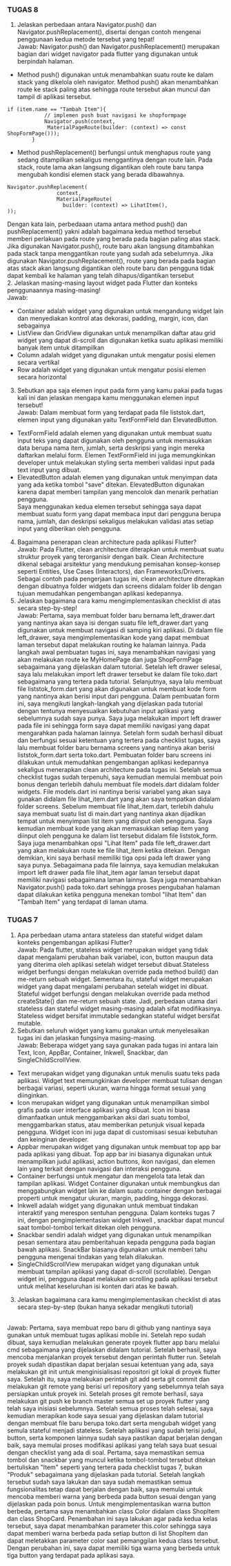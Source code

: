 ### TUGAS 8
1. Jelaskan perbedaan antara Navigator.push() dan Navigator.pushReplacement(), disertai dengan contoh mengenai penggunaan kedua metode tersebut yang tepat!<br>
Jawab: Navigator.push() dan Navigator.pushReplacement() merupakan bagian dari widget navigator pada flutter yang digunakan untuk berpindah halaman. 
- Method push() digunakan untuk menambahkan suatu route ke dalam stack yang dikelola oleh navigator. Method push() akan menambahkan route ke stack paling atas sehingga route tersebut akan muncul dan tampil di aplikasi tersebut. <br>
```
if (item.name == "Tambah Item"){
            // implemen push buat navigasi ke shopformpage
            Navigator.push(context,
             MaterialPageRoute(builder: (context) => const ShopFormPage()));
        }
```
- Method pushReplacement() berfungsi untuk menghapus route yang sedang ditampilkan sekaligus menggantinya dengan route lain. Pada stack, route lama akan langsung digantikan oleh route baru tanpa mengubah kondisi elemen stack yang berada dibawahnya. <br>
```
Navigator.pushReplacement(
                context, 
                MaterialPageRoute(
                  builder: (context) => LihatItem(),
));
```
Dengan kata lain, perbedaaan utama antara method push() dan pushReplacement() yakni adalah bagaimana kedua method tersebut memberi perlakuan pada route yang berada pada bagian paling atas stack. Jika digunakan Navigator.push(), route baru akan langsung ditambahkan pada stack tanpa menggantikan route yang sudah ada sebelumnya. Jika digunakan Navigator.pushReplacement(), route yang berada pada bagian atas stack akan langsung digantikan oleh route baru dan pengguna tidak dapat kembali ke halaman yang telah dihapus/digantikan tersebut<br>
2. Jelaskan masing-masing layout widget pada Flutter dan konteks penggunaannya masing-masing!<br>
Jawab: 
- Container adalah widget yang digunakan untuk mengandung widget lain dan menyediakan kontrol atas dekorasi, padding, margin, icon, dan sebagainya 
- ListView dan GridView digunakan untuk menampilkan daftar atau grid widget yang dapat di-scroll dan digunakan ketika suatu aplikasi memiliki banyak item untuk ditampilkan
- Column adalah widget yang digunakan untuk mengatur posisi elemen secara vertikal
-  Row adalah widget yang digunakan untuk mengatur posisi elemen secara horizontal 
3. Sebutkan apa saja elemen input pada form yang kamu pakai pada tugas kali ini dan jelaskan mengapa kamu menggunakan elemen input tersebut!<br>
Jawab: Dalam membuat form yang terdapat pada file liststok.dart, elemen input yang digunakan yaitu TextFormField dan ElevatedButton. 
- TextFormField adalah elemen yang digunakan untuk membuat suatu input teks yang dapat digunakan oleh pengguna untuk memasukkan data berupa nama item, jumlah, serta deskripsi yang ingin mereka daftarkan melalui form. Elemen TextFormField ini juga memungkinkan developer untuk melakukan styling serta memberi validasi input pada text input yang dibuat. 
- ElevatedButton adalah elemen yang digunakan untuk menyimpan data yang ada ketika tombol "save" ditekan. ElevatedButton digunakan karena dapat memberi tampilan yang mencolok dan menarik perhatian pengguna.<br>
Saya menggunakan kedua elemen tersebut sehingga saya dapat membuat suatu form yang dapat membaca input dari pengguna berupa nama, jumlah, dan deskripsi sekaligus melakukan validasi atas setiap input yang diberikan oleh pengguna.
4. Bagaimana penerapan clean architecture pada aplikasi Flutter?<br>
Jawab: Pada Flutter, clean architecture diterapkan untuk membuat suatu struktur proyek yang terorganisir dengan baik. Clean Architecture dikenal sebagai arsitektur yang mendukung pemisahan konsep-konsep seperti Entities, Use Cases (Interactors), dan Frameworks/Drivers. Sebagai contoh pada pengerjaan tugas ini, clean architecture diterapkan dengan dibuatnya folder widgets dan screens didalam folder lib dengan tujuan memudahkan pengembangan aplikasi kedepannya.
5.  Jelaskan bagaimana cara kamu mengimplementasikan checklist di atas secara step-by-step!<br>
Jawab: Pertama, saya membuat folder baru bernama left_drawer.dart yang nantinya akan saya isi dengan suatu file left_drawer.dart yang digunakan untuk membuat navigasi di samping kiri aplikasi. Di dalam file left_drawer, saya mengimplementasikan kode yang dapat membuat laman tersebut dapat melakukan routing ke halaman lainnya. Pada langkah awal pembuatan tugas ini, saya menambahkan navigasi yang akan melakukan route ke MyHomePage dan juga ShopFormPage sebagaimana yang dijelaskan dalam tutorial. Setelah left drawer selesai, saya lalu melakukan import left drawer tersebut ke dalam file toko.dart sebagaimana yang tertera pada tutorial. Selanjutnya, saya lalu membuat file liststok_form.dart yang akan digunakan untuk membuat kode form yang nantinya akan berisi input dari pengguna. Dalam pembuatan form ini, saya mengikuti langkah-langkah yang dijelaskan pada tutorial dengan tentunya menyesuaikan kebutuhan input aplikasi yang sebelumnya sudah saya punya. Saya juga melakukan import left drawer pada file ini sehingga form saya dapat memiliki navigasi yang dapat mengarahkan pada halaman lainnya. Setelah form sudah berhasil dibuat dan berfungsi sesuai ketentuan yang tertera pada checklist tugas, saya lalu membuat folder baru bernama screens yang nantinya akan berisi liststok_form.dart serta toko.dart. Pembuatan folder baru screens ini dilakukan untuk memudahkan pengembangan aplikasi kedepannya sekaligus menerapkan clean architecture pada tugas ini. Setelah semua checklist tugas sudah terpenuhi, saya kemudian memulai membuat poin bonus dengan terlebih dahulu membuat file models.dart didalam folder widgets. File models.dart ini nantinya berisi variabel yang akan saya gunakan didalam file lihat_item.dart yang akan saya tempatkan didalam folder screens. Sebelum membuat file lihat_item.dart, terlebih dahulu saya membuat suatu list di main.dart yang nantinya akan dijadikan tempat untuk menyimpan list item yang diinput oleh pengguna. Saya kemudian membuat kode yang akan memasukkan setiap item yang diinput oleh pengguna ke dalam list tersebut didalam file liststok_form. Saya juga menambahkan opsi "Lihat Item" pada file left_drawer.dart yang akan melakukan route ke file lihat_item ketika ditekan. Dengan demikian, kini saya berhasil memiliki tiga opsi pada left drawer yang saya punya. Sebagaimana pada file lainnya, saya kemudian melakukan import left drawer pada file lihat_item agar laman tersebut dapat memiliki navigasi sebagaimana laman lainnya. Saya juga menambahkan Navigator.push() pada toko.dart sehingga proses pengubahan halaman dapat dilakukan ketika pengguna menekan tombol "lihat Item" dan "Tambah Item" yang terdapat di laman utama.

### TUGAS 7
1. Apa perbedaan utama antara stateless dan stateful widget dalam konteks pengembangan aplikasi Flutter? <br>
Jawab: Pada flutter, stateless widget merupakan widget yang tidak dapat mengalami perubahan baik variabel, icon, button maupun data yang diterima oleh aplikasi setelah widget tersebut dibuat.Stateless widget berfungsi dengan melakukan override pada method build() dan me-return sebuah widget. Sementara itu, stateful widget merupakan widget yang dapat mengalami perubahan setelah widget ini dibuat. Stateful widget berfungsi dengan melakukan override pada method createState() dan me-return sebuah state. Jadi, perbedaan utama dari stateless dan stateful widget masing-masing adalah sifat modifikasinya. Stateless widget bersifat immutable sedangkan stateful widget bersifat mutable.
2. Sebutkan seluruh widget yang kamu gunakan untuk menyelesaikan tugas ini dan jelaskan fungsinya masing-masing. <br>
Jawab: Beberapa widget yang saya gunakan pada tugas ini antara lain Text, Icon, AppBar, Container, Inkwell, Snackbar, dan SingleChildScrollView. 
- Text merupakan widget yang digunakan untuk menulis suatu teks pada aplikasi. Widget text memungkinkan developer membuat tulisan dengan berbagai variasi, seperti ukuran, warna hingga format sesuai yang diinginkan. 
- Icon merupakan widget yang digunakan untuk menampilkan simbol grafis pada user interface aplikasi yang dibuat. Icon ini biasa dimanfaatkan untuk menggambarkan aksi dari suatu tombol, menggambarkan status, atau memberikan petunjuk visual kepada pengguna. Widget icon ini juga dapat di customisasi sesuai kebutuhan dan keinginan developer. 
- Appbar merupakan widget yang digunakan untuk membuat top app bar pada aplikasi yang dibuat. Top app bar ini biasanya digunakan untuk menampilkan judul aplikasi, action buttons, ikon navigasi, dan elemen lain yang terkait dengan navigasi dan interaksi pengguna. 
- Container berfungsi untuk mengatur dan mengelola tata letak dan tampilan aplikasi. Widget Container digunakan untuk membungkus dan menggabungkan widget lain ke dalam suatu container dengan berbagai properti untuk mengatur ukuran, margin, padding, hingga dekorasi. 
- Inkwell adalah widget yang digunakan untuk membuat tindakan interaktif yang merespon sentuhan pengguna. Dalam konteks tugas 7 ini, dengan pengimplementasian widget Inkwell , snackbar dapat muncul saat tombol-tombol terkait ditekan oleh pengguna. 
- Snackbar sendiri adalah widget yang digunakan untuk menampilkan pesan sementara atau pemberitahuan kepada pengguna pada bagian bawah aplikasi. SnackBar biasanya digunakan untuk memberi tahu pengguna mengenai tindakan yang telah dilakukan. 
- SingleChildScrollView merupakan widget yang digunakan untuk membuat tampilan aplikasi yang dapat di-scroll (scrollable). Dengan widget ini, pengguna dapat melakukan scrolling pada aplikasi tersebut untuk melihat keseluruhan isi konten dari atas ke bawah.
3. Jelaskan bagaimana cara kamu mengimplementasikan checklist di atas secara step-by-step (bukan hanya sekadar mengikuti tutorial)
<br>
Jawab: Pertama, saya membuat repo baru di github yang nantinya saya gunakan untuk membuat tugas aplikasi mobile ini. Setelah repo sudah dibuat, saya kemudian melakukan generate rpoyek flutter app baru melalui cmd sebagaimana yang dijelaskan didalam tutorial. Setelah berhasil, saya mencoba menjalankan proyek tersebut dengan perintah flutter run. Setelah proyek sudah dipastikan dapat berjalan sesuai ketentuan yang ada, saya melakukan git init untuk menginisialisasi repositori git lokal di proyek flutter saya. Setelah itu, saya melakukan perintah git add serta git commit dan melakukan git remote yang berisi url repository yang sebelumnya telah saya persiapkan untuk proyek ini. Setelah proses git remote berhasil, saya melakukan git push ke branch master semua set up proyek flutter yang telah saya inisiasi sebelumnya. Setelah semua proses telah selesai, saya kemudian merapikan kode saya sesuai yang dijelaskan dalam tutorial dengan membuat file baru berupa toko.dart serta mengubah widget yang semula stateful menjadi stateless. Setelah aplikasi yang sudah terisi judul, button, serta komponen lainnya sudah saya pastikan dapat berjalan dengan baik, saya memulai proses modifikasi aplikasi yang telah saya buat sesuai dengan checklist yang ada di soal. Pertama, saya memastikan semua tombol dan snackbar yang muncul ketika tombol-tombol tersebut ditekan bertuliskan "Item" seperti yang tertera pada checklist tugas 7, bukan "Produk" sebagaimana yang dijelaskan pada tutorial. Setelah langkah tersebut sudah saya lakukan dan saya sudah memastikan semua fungsionalitas tetap dapat berjalan dengan baik, saya memulai untuk mencoba memberi warna yang berbeda pada button sesuai dengan yang dijelaskan pada poin bonus. Untuk mengimplementasikan warna button berbeda, pertama saya menambahkan class Color didalam class ShopItem dan class ShopCard. Penambahan ini saya lakukan agar pada kedua kelas tersebut, saya dapat menambahkan parameter this.color sehingga saya dapat memberi warna berbeda pada setiap button di list ShopItem dan dapat meletakkan parameter color saat pemanggilan kedua class tersebut. Dengan perubahan ini, saya dapat memiliki tiga warna yang berbeda untuk tiga button yang terdapat pada aplikasi saya.